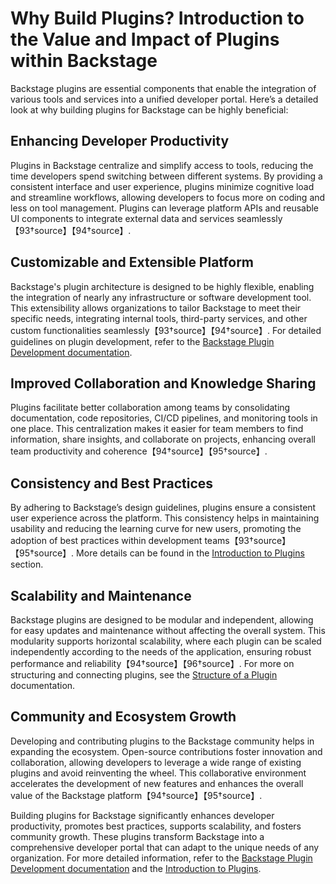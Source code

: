 # Why Build Plugins? Introduction to the Value and Impact of Plugins within Backstage

Backstage plugins are essential components that enable the integration of various tools and services into a unified developer portal. Here’s a detailed look at why building plugins for Backstage can be highly beneficial:

## Enhancing Developer Productivity
Plugins in Backstage centralize and simplify access to tools, reducing the time developers spend switching between different systems. By providing a consistent interface and user experience, plugins minimize cognitive load and streamline workflows, allowing developers to focus more on coding and less on tool management. Plugins can leverage platform APIs and reusable UI components to integrate external data and services seamlessly【93†source】【94†source】.

## Customizable and Extensible Platform
Backstage's plugin architecture is designed to be highly flexible, enabling the integration of nearly any infrastructure or software development tool. This extensibility allows organizations to tailor Backstage to meet their specific needs, integrating internal tools, third-party services, and other custom functionalities seamlessly【93†source】【94†source】. For detailed guidelines on plugin development, refer to the [Backstage Plugin Development documentation](https://backstage.io/docs/plugins/plugin-development/).

## Improved Collaboration and Knowledge Sharing
Plugins facilitate better collaboration among teams by consolidating documentation, code repositories, CI/CD pipelines, and monitoring tools in one place. This centralization makes it easier for team members to find information, share insights, and collaborate on projects, enhancing overall team productivity and coherence【94†source】【95†source】.

## Consistency and Best Practices
By adhering to Backstage’s design guidelines, plugins ensure a consistent user experience across the platform. This consistency helps in maintaining usability and reducing the learning curve for new users, promoting the adoption of best practices within development teams【93†source】【95†source】. More details can be found in the [Introduction to Plugins](https://backstage.io/docs/plugins/) section.

## Scalability and Maintenance
Backstage plugins are designed to be modular and independent, allowing for easy updates and maintenance without affecting the overall system. This modularity supports horizontal scalability, where each plugin can be scaled independently according to the needs of the application, ensuring robust performance and reliability【94†source】【96†source】. For more on structuring and connecting plugins, see the [Structure of a Plugin](https://backstage.io/docs/plugins/structure-of-a-plugin) documentation.

## Community and Ecosystem Growth
Developing and contributing plugins to the Backstage community helps in expanding the ecosystem. Open-source contributions foster innovation and collaboration, allowing developers to leverage a wide range of existing plugins and avoid reinventing the wheel. This collaborative environment accelerates the development of new features and enhances the overall value of the Backstage platform【94†source】【95†source】.

Building plugins for Backstage significantly enhances developer productivity, promotes best practices, supports scalability, and fosters community growth. These plugins transform Backstage into a comprehensive developer portal that can adapt to the unique needs of any organization. For more detailed information, refer to the [Backstage Plugin Development documentation](https://backstage.io/docs/plugins/plugin-development/) and the [Introduction to Plugins](https://backstage.io/docs/plugins/).
